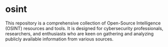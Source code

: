 # osint
This repository is a comprehensive collection of Open-Source Intelligence (OSINT) resources and tools. It is designed for cybersecurity professionals, researchers, and enthusiasts who are keen on gathering and analyzing publicly available information from various sources.
